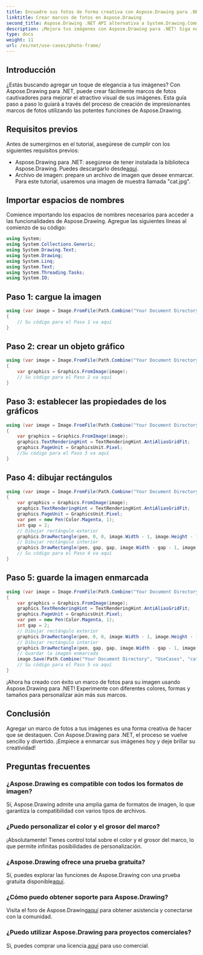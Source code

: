 ```yaml
---
title: Encuadre sus fotos de forma creativa con Aspose.Drawing para .NET
linktitle: Crear marcos de fotos en Aspose.Drawing
second_title: Aspose.Drawing .NET API alternativa a System.Drawing.Common
description: ¡Mejora tus imágenes con Aspose.Drawing para .NET! Siga nuestra guía paso a paso para crear impresionantes marcos de fotos. ¡Explore Aspose.Drawing para .NET ahora!
type: docs
weight: 11
url: /es/net/use-cases/photo-frame/
---
```

## Introducción
¿Estás buscando agregar un toque de elegancia a tus imágenes? Con Aspose.Drawing para .NET, puede crear fácilmente marcos de fotos cautivadores para mejorar el atractivo visual de sus imágenes. Esta guía paso a paso lo guiará a través del proceso de creación de impresionantes marcos de fotos utilizando las potentes funciones de Aspose.Drawing.
## Requisitos previos
Antes de sumergirnos en el tutorial, asegúrese de cumplir con los siguientes requisitos previos:
-  Aspose.Drawing para .NET: asegúrese de tener instalada la biblioteca Aspose.Drawing. Puedes descargarlo desde[aquí](https://releases.aspose.com/drawing/net/).
- Archivo de imagen: prepare un archivo de imagen que desee enmarcar. Para este tutorial, usaremos una imagen de muestra llamada "cat.jpg".
## Importar espacios de nombres
Comience importando los espacios de nombres necesarios para acceder a las funcionalidades de Aspose.Drawing. Agregue las siguientes líneas al comienzo de su código:
```csharp
using System;
using System.Collections.Generic;
using System.Drawing.Text;
using System.Drawing;
using System.Linq;
using System.Text;
using System.Threading.Tasks;
using System.IO;
```
## Paso 1: cargue la imagen
```csharp
using (var image = Image.FromFile(Path.Combine("Your Document Directory", "UseCases", "cat.jpg")))
{
    // Su código para el Paso 1 va aquí
}
```
## Paso 2: crear un objeto gráfico
```csharp
using (var image = Image.FromFile(Path.Combine("Your Document Directory", "UseCases", "cat.jpg")))
{
    var graphics = Graphics.FromImage(image);
    // Su código para el Paso 2 va aquí
}
```
## Paso 3: establecer las propiedades de los gráficos
```csharp
using (var image = Image.FromFile(Path.Combine("Your Document Directory", "UseCases", "cat.jpg")))
{
    var graphics = Graphics.FromImage(image);
    graphics.TextRenderingHint = TextRenderingHint.AntiAliasGridFit;
    graphics.PageUnit = GraphicsUnit.Pixel;
    //Su código para el Paso 3 va aquí
}
```
## Paso 4: dibujar rectángulos
```csharp
using (var image = Image.FromFile(Path.Combine("Your Document Directory", "UseCases", "cat.jpg")))
{
    var graphics = Graphics.FromImage(image);
    graphics.TextRenderingHint = TextRenderingHint.AntiAliasGridFit;
    graphics.PageUnit = GraphicsUnit.Pixel;
    var pen = new Pen(Color.Magenta, 1);
    int gap = 2;
    // Dibujar rectángulo exterior
    graphics.DrawRectangle(pen, 0, 0, image.Width - 1, image.Height - 1);
    // Dibujar rectángulo interior
    graphics.DrawRectangle(pen, gap, gap, image.Width - gap - 1, image.Height - gap - 1);
    // Su código para el Paso 4 va aquí
}
```
## Paso 5: guarde la imagen enmarcada
```csharp
using (var image = Image.FromFile(Path.Combine("Your Document Directory", "UseCases", "cat.jpg")))
{
    var graphics = Graphics.FromImage(image);
    graphics.TextRenderingHint = TextRenderingHint.AntiAliasGridFit;
    graphics.PageUnit = GraphicsUnit.Pixel;
    var pen = new Pen(Color.Magenta, 1);
    int gap = 2;
    // Dibujar rectángulo exterior
    graphics.DrawRectangle(pen, 0, 0, image.Width - 1, image.Height - 1);
    // Dibujar rectángulo interior
    graphics.DrawRectangle(pen, gap, gap, image.Width - gap - 1, image.Height - gap - 1);
    // Guardar la imagen enmarcada
    image.Save(Path.Combine("Your Document Directory", "UseCases", "cat_with_honor_out.jpg"));
    // Su código para el Paso 5 va aquí
}
```
¡Ahora ha creado con éxito un marco de fotos para su imagen usando Aspose.Drawing para .NET! Experimente con diferentes colores, formas y tamaños para personalizar aún más sus marcos.
## Conclusión
Agregar un marco de fotos a tus imágenes es una forma creativa de hacer que se destaquen. Con Aspose.Drawing para .NET, el proceso se vuelve sencillo y divertido. ¡Empiece a enmarcar sus imágenes hoy y deje brillar su creatividad!
## Preguntas frecuentes
### ¿Aspose.Drawing es compatible con todos los formatos de imagen?
Sí, Aspose.Drawing admite una amplia gama de formatos de imagen, lo que garantiza la compatibilidad con varios tipos de archivos.
### ¿Puedo personalizar el color y el grosor del marco?
¡Absolutamente! Tienes control total sobre el color y el grosor del marco, lo que permite infinitas posibilidades de personalización.
### ¿Aspose.Drawing ofrece una prueba gratuita?
 Sí, puedes explorar las funciones de Aspose.Drawing con una prueba gratuita disponible[aquí](https://releases.aspose.com/).
### ¿Cómo puedo obtener soporte para Aspose.Drawing?
 Visita el foro de Aspose.Drawing[aquí](https://forum.aspose.com/c/diagram/17) para obtener asistencia y conectarse con la comunidad.
### ¿Puedo utilizar Aspose.Drawing para proyectos comerciales?
 Sí, puedes comprar una licencia.[aquí](https://purchase.aspose.com/buy) para uso comercial.